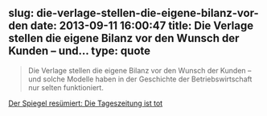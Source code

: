 slug: die-verlage-stellen-die-eigene-bilanz-vor-den
date: 2013-09-11 16:00:47
title: Die Verlage stellen die eigene Bilanz vor den Wunsch der Kunden – und...
type: quote
---

> Die Verlage stellen die eigene Bilanz vor den Wunsch der Kunden – und solche Modelle haben in der Geschichte der Betriebswirtschaft nur selten funktioniert.

[Der Spiegel resümiert: Die Tageszeitung ist tot](http://www.indiskretionehrensache.de/2013/09/tag2020-zeitung-spiegel/comment-page-1/)
